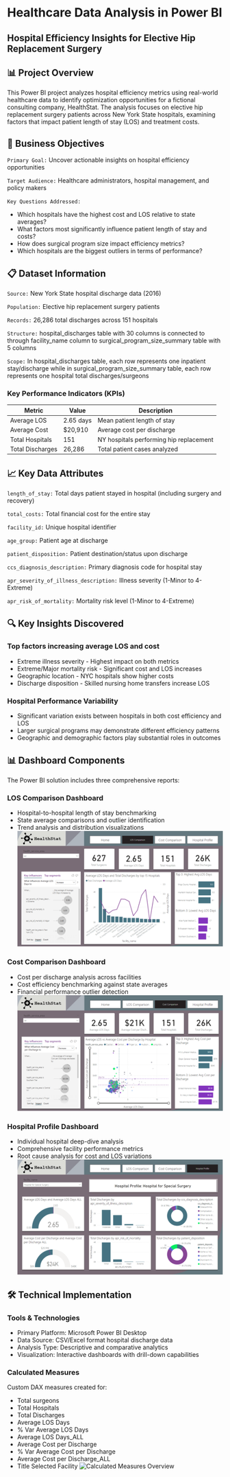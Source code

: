 # Healthcare Data Analysis in Power BI
## Hospital Efficiency Insights for Elective Hip Replacement Surgery


## 📊 Project Overview
This Power BI project analyzes hospital efficiency metrics using real-world healthcare data to identify optimization opportunities for a fictional consulting company, HealthStat. The analysis focuses on elective hip replacement surgery patients across New York State hospitals, examining factors that impact patient length of stay (LOS) and treatment costs.


## 🎯 Business Objectives
`Primary Goal:` Uncover actionable insights on hospital efficiency opportunities

`Target Audience:` Healthcare administrators, hospital management, and policy makers

`Key Questions Addressed:`
- Which hospitals have the highest cost and LOS relative to state averages?
- What factors most significantly influence patient length of stay and costs?
- How does surgical program size impact efficiency metrics?
- Which hospitals are the biggest outliers in terms of performance?


## 📋 Dataset Information
`Source:` New York State hospital discharge data (2016)

`Population:` Elective hip replacement surgery patients

`Records:` 26,286 total discharges across 151 hospitals

`Structure:` hospital_discharges table with 30 columns is connected to through facility_name column  to surgical_program_size_summary table with 5 columns 

`Scope:` In hospital_discharges table, each row represents one inpatient stay/discharge while in surgical_program_size_summary table, each row represents one hospital total discharges/surgeons

### Key Performance Indicators (KPIs)
| Metric | Value | Description |
|----------|----------|----------|
| Average LOS | 2.65 days | Mean patient length of stay |
| Average Cost | $20,910 | Average cost per discharge |
| Total Hospitals | 151 | NY hospitals performing hip replacement |
| Total Discharges | 26,286 | Total patient cases analyzed |


## 📈 Key Data Attributes
`length_of_stay:` Total days patient stayed in hospital (including surgery and recovery)

`total_costs:` Total financial cost for the entire stay

`facility_id:` Unique hospital identifier

`age_group:` Patient age at discharge

`patient_disposition:` Patient destination/status upon discharge

`ccs_diagnosis_description:` Primary diagnosis code for hospital stay

`apr_severity_of_illness_description:` Illness severity (1-Minor to 4-Extreme)

`apr_risk_of_mortality:` Mortality risk level (1-Minor to 4-Extreme)


## 🔍 Key Insights Discovered
### Top factors increasing average LOS and cost
- Extreme illness severity - Highest impact on both metrics
- Extreme/Major mortality risk - Significant cost and LOS increases
- Geographic location - NYC hospitals show higher costs
- Discharge disposition - Skilled nursing home transfers increase LOS

### Hospital Performance Variability
- Significant variation exists between hospitals in both cost efficiency and LOS
- Larger surgical programs may demonstrate different efficiency patterns
- Geographic and demographic factors play substantial roles in outcomes


## 📊 Dashboard Components
The Power BI solution includes three comprehensive reports:

### LOS Comparison Dashboard
- Hospital-to-hospital length of stay benchmarking
- State average comparisons and outlier identification
- Trend analysis and distribution visualizations
![LOS Comparison Overview](Power-BI_01_Analyzing-Healthcare/images/dashboard_1_LOS_Comparison.png)

### Cost Comparison Dashboard
- Cost per discharge analysis across facilities
- Cost efficiency benchmarking against state averages
- Financial performance outlier detection
![Cost Comparison Overview](Power-BI_01_Analyzing-Healthcare/images/dashboard_2_Cost_Comparison.png)

### Hospital Profile Dashboard
- Individual hospital deep-dive analysis
- Comprehensive facility performance metrics
- Root cause analysis for cost and LOS variations
![Hospital Profile Overview](images/dashboard_3_Profile_Hospitals.png)


## 🛠️ Technical Implementation
### Tools & Technologies
- Primary Platform: Microsoft Power BI Desktop
- Data Source: CSV/Excel format hospital discharge data
- Analysis Type: Descriptive and comparative analytics
- Visualization: Interactive dashboards with drill-down capabilities

### Calculated Measures
Custom DAX measures created for:

- Total surgeons
- Total Hospitals
- Total Discharges
- Average LOS Days
- % Var Average LOS Days 
- Average LOS Days_ALL
- Average Cost per Discharge
- % Var Average Cost per Discharge
- Average Cost per Discharge_ALL
- Title Selected Facility
![Calculated Measures Overview](https://github.com/alisaghilutfi/PowerBI-Projects/blob/main/Power-BI_01_Analyzing-Healthcare/images/Calculated_Measures.PNG)


